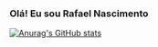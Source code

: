 ### Olá! Eu sou Rafael Nascimento

[![Anurag's GitHub stats](https://github-readme-stats.vercel.app/api?RafaelGwent=anuraghazra)](https://github.com/anuraghazra/github-readme-stats)
